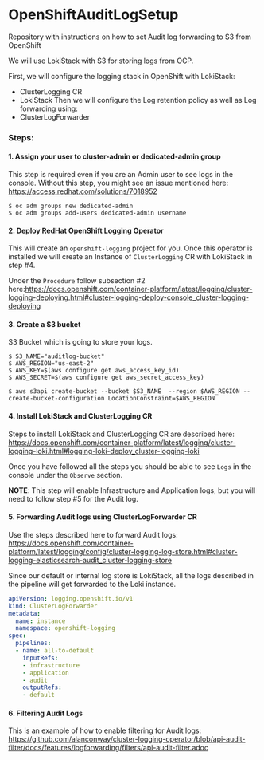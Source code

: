 # OpenShiftAuditLogSetup
Repository with instructions on how to set Audit log forwarding to S3 from OpenShift

We will use LokiStack with S3 for storing logs from OCP.

First, we will configure the logging stack in OpenShift with LokiStack:
- ClusterLogging CR
- LokiStack
Then we will configure the Log retention policy as well as Log forwarding using:
- ClusterLogForwarder

### Steps:

#### 1. Assign your user to cluster-admin or dedicated-admin group
This step is required even if you are an Admin user to see logs in the console. Without this step, you might see an issue mentioned here: https://access.redhat.com/solutions/7018952

```
$ oc adm groups new dedicated-admin
$ oc adm groups add-users dedicated-admin username
```
#### 2. Deploy RedHat OpenShift Logging Operator
This will create an `openshift-logging` project for you. Once this operator is installed we will create an Instance of `ClusterLogging` CR with LokiStack in step #4.

Under the `Procedure` follow subsection #2 here:https://docs.openshift.com/container-platform/latest/logging/cluster-logging-deploying.html#cluster-logging-deploy-console_cluster-logging-deploying
#### 3. Create a S3 bucket
S3 Bucket which is going to store your logs.
```
$ S3_NAME="auditlog-bucket"
$ AWS_REGION="us-east-2"
$ AWS_KEY=$(aws configure get aws_access_key_id)
$ AWS_SECRET=$(aws configure get aws_secret_access_key)

$ aws s3api create-bucket --bucket $S3_NAME  --region $AWS_REGION --create-bucket-configuration LocationConstraint=$AWS_REGION
```
#### 4. Install LokiStack and ClusterLogging CR
Steps to install LokiStack and ClusterLogging CR are described here: https://docs.openshift.com/container-platform/latest/logging/cluster-logging-loki.html#logging-loki-deploy_cluster-logging-loki

Once you have followed all the steps you should be able to see `Logs` in the console under the `Observe` section.

**NOTE**: This step will enable Infrastructure and Application logs, but you will need to follow step #5 for the Audit log.
#### 5. Forwarding Audit logs using ClusterLogForwarder CR
Use the steps described here to forward Audit logs: https://docs.openshift.com/container-platform/latest/logging/config/cluster-logging-log-store.html#cluster-logging-elasticsearch-audit_cluster-logging-store

Since our default or internal log store is LokiStack, all the logs described in the pipeline will get forwarded to the Loki instance.

```yaml
apiVersion: logging.openshift.io/v1
kind: ClusterLogForwarder
metadata:
  name: instance
  namespace: openshift-logging
spec:
  pipelines: 
  - name: all-to-default
    inputRefs:
    - infrastructure
    - application
    - audit
    outputRefs:
    - default
```

#### 6. Filtering Audit Logs
This is an example of how to enable filtering for Audit logs: https://github.com/alanconway/cluster-logging-operator/blob/api-audit-filter/docs/features/logforwarding/filters/api-audit-filter.adoc




